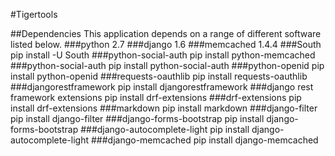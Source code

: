 #Tigertools

##Dependencies
This application depends on a range of different software listed below.
###python 2.7
###django 1.6
###memcached 1.4.4
###South
    pip install -U South
###python-social-auth
    pip install python-memcached
###python-social-auth
    pip install python-social-auth
###python-openid
    pip install python-openid
###requests-oauthlib
    pip install requests-oauthlib
###djangorestframework
    pip install djangorestframework
###django rest framework extensions
    pip install drf-extensions
###drf-extensions
    pip install drf-extensions
###markdown
    pip install markdown
###django-filter
    pip install django-filter
###django-forms-bootstrap
    pip install django-forms-bootstrap
###django-autocomplete-light
    pip install django-autocomplete-light
###django-memcached
    pip install django-memcached

